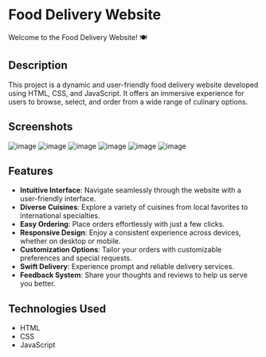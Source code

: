 # Food Delivery Website

Welcome to the Food Delivery Website! 🍽️

## Description

This project is a dynamic and user-friendly food delivery website developed using HTML, CSS, and JavaScript. It offers an immersive experience for users to browse, select, and order from a wide range of culinary options.

## Screenshots
![image](https://github.com/Sweety-Vigneshg/Food-Delivery-Website/blob/f3471fcfa680d8dbebc8ccb3ab69bda7588d9413/Sample/food%20delivery%20website%20home.png)
![image](https://github.com/Sweety-Vigneshg/Food-Delivery-Website/blob/f3471fcfa680d8dbebc8ccb3ab69bda7588d9413/Sample/food%20delivery%20website%20special.png)
![image](https://github.com/Sweety-Vigneshg/Food-Delivery-Website/blob/f3471fcfa680d8dbebc8ccb3ab69bda7588d9413/Sample/food%20delivery%20website%20gallery.png)
![image](https://github.com/Sweety-Vigneshg/Food-Delivery-Website/blob/f3471fcfa680d8dbebc8ccb3ab69bda7588d9413/Sample/food%20delivery%20website%20review.png)
![image](https://github.com/Sweety-Vigneshg/Food-Delivery-Website/blob/f3471fcfa680d8dbebc8ccb3ab69bda7588d9413/Sample/food%20delivery%20website%20footerorders.png)
![image](https://github.com/Sweety-Vigneshg/Food-Delivery-Website/blob/f3471fcfa680d8dbebc8ccb3ab69bda7588d9413/Sample/food%20delivery%20website%20footer.png)

## Features

- **Intuitive Interface**: Navigate seamlessly through the website with a user-friendly interface.
- **Diverse Cuisines**: Explore a variety of cuisines from local favorites to international specialties.
- **Easy Ordering**: Place orders effortlessly with just a few clicks.
- **Responsive Design**: Enjoy a consistent experience across devices, whether on desktop or mobile.
- **Customization Options**: Tailor your orders with customizable preferences and special requests.
- **Swift Delivery**: Experience prompt and reliable delivery services.
- **Feedback System**: Share your thoughts and reviews to help us serve you better.

## Technologies Used

- HTML
- CSS
- JavaScript
